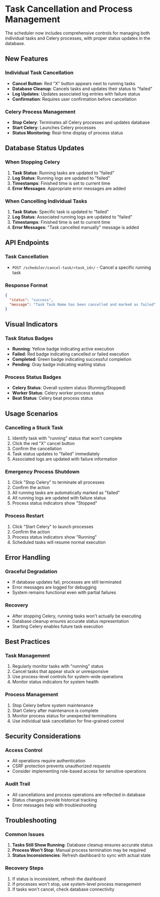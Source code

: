 # Task Cancellation and Process Management

The scheduler now includes comprehensive controls for managing both individual tasks and Celery processes, with proper status updates in the database.

## New Features

### Individual Task Cancellation
- **Cancel Button**: Red "X" button appears next to running tasks
- **Database Cleanup**: Cancels tasks and updates their status to "failed"
- **Log Updates**: Updates associated log entries with failure status
- **Confirmation**: Requires user confirmation before cancellation

### Celery Process Management
- **Stop Celery**: Terminates all Celery processes and updates database
- **Start Celery**: Launches Celery processes
- **Status Monitoring**: Real-time display of process status

## Database Status Updates

### When Stopping Celery
1. **Task Status**: Running tasks are updated to "failed"
2. **Log Status**: Running logs are updated to "failed"
3. **Timestamps**: Finished time is set to current time
4. **Error Messages**: Appropriate error messages are added

### When Cancelling Individual Tasks
1. **Task Status**: Specific task is updated to "failed"
2. **Log Status**: Associated running logs are updated to "failed"
3. **Timestamps**: Finished time is set to current time
4. **Error Messages**: "Task cancelled manually" message is added

## API Endpoints

### Task Cancellation
- `POST /scheduler/cancel-task/<task_id>/` - Cancel a specific running task

### Response Format
```json
{
  "status": "success",
  "message": "Task Task Name has been cancelled and marked as failed"
}
```

## Visual Indicators

### Task Status Badges
- **Running**: Yellow badge indicating active execution
- **Failed**: Red badge indicating cancelled or failed execution
- **Completed**: Green badge indicating successful completion
- **Pending**: Gray badge indicating waiting status

### Process Status Badges
- **Celery Status**: Overall system status (Running/Stopped)
- **Worker Status**: Celery worker process status
- **Beat Status**: Celery beat process status

## Usage Scenarios

### Cancelling a Stuck Task
1. Identify task with "running" status that won't complete
2. Click the red "X" cancel button
3. Confirm the cancellation
4. Task status updates to "failed" immediately
5. Associated logs are updated with failure information

### Emergency Process Shutdown
1. Click "Stop Celery" to terminate all processes
2. Confirm the action
3. All running tasks are automatically marked as "failed"
4. All running logs are updated with failure status
5. Process status indicators show "Stopped"

### Process Restart
1. Click "Start Celery" to launch processes
2. Confirm the action
3. Process status indicators show "Running"
4. Scheduled tasks will resume normal execution

## Error Handling

### Graceful Degradation
- If database updates fail, processes are still terminated
- Error messages are logged for debugging
- System remains functional even with partial failures

### Recovery
- After stopping Celery, running tasks won't actually be executing
- Database cleanup ensures accurate status representation
- Starting Celery enables future task execution

## Best Practices

### Task Management
1. Regularly monitor tasks with "running" status
2. Cancel tasks that appear stuck or unresponsive
3. Use process-level controls for system-wide operations
4. Monitor status indicators for system health

### Process Management
1. Stop Celery before system maintenance
2. Start Celery after maintenance is complete
3. Monitor process status for unexpected terminations
4. Use individual task cancellation for fine-grained control

## Security Considerations

### Access Control
- All operations require authentication
- CSRF protection prevents unauthorized requests
- Consider implementing role-based access for sensitive operations

### Audit Trail
- All cancellations and process operations are reflected in database
- Status changes provide historical tracking
- Error messages help with troubleshooting

## Troubleshooting

### Common Issues
1. **Tasks Still Show Running**: Database cleanup ensures accurate status
2. **Process Won't Stop**: Manual process termination may be required
3. **Status Inconsistencies**: Refresh dashboard to sync with actual state

### Recovery Steps
1. If status is inconsistent, refresh the dashboard
2. If processes won't stop, use system-level process management
3. If tasks won't cancel, check database connectivity